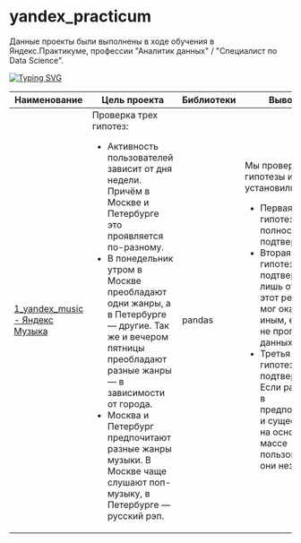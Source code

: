 # yandex_practicum

Данные проекты были выполнены в ходе обучения в Яндекс.Практикуме, профессии "Аналитик данных" / "Специалист по Data Science".

[![Typing SVG](https://readme-typing-svg.herokuapp.com?color=%2336BCF7&lines=The+projects+are+complete)](https://git.io/typing-svg)

| Наименование  | Цель проекта     | Библиотеки    | Выводы       |
| ------------- | ------------- | ------------- | ------------- |
| [1_yandex_music - Яндекс Музыка](./1_yandex_music/1_yandex_music.ipynb) | Проверка трех гипотез: <ul><li>Активность пользователей зависит от дня недели. Причём в Москве и Петербурге это проявляется по-разному.</li><li>В понедельник утром в Москве преобладают одни жанры, а в Петербурге — другие. Так же и вечером пятницы преобладают разные жанры — в зависимости от города.</li><li>Москва и Петербург предпочитают разные жанры музыки. В Москве чаще слушают поп-музыку, в Петербурге — русский рэп.</li></ul> | pandas | Мы проверили три гипотезы и установили: <ul><li>Первая гипотеза полностью подтвердилась.</li><li>Вторая гипотеза подтвердилась лишь отчасти - этот результат мог оказаться иным, если бы не пропуски в данных.</li><li>Третья гипотеза не подтвердилась. Если различия в предпочтениях и существуют, на основной массе пользователей они незаметны.</ul></li>|